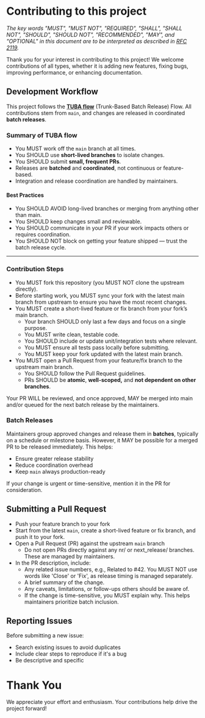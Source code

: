 # Contributing to this project

_The key words "MUST", "MUST NOT", "REQUIRED", "SHALL", "SHALL NOT", "SHOULD", "SHOULD NOT", "RECOMMENDED", "MAY", and "OPTIONAL" in this document are to be interpreted as described in [RFC 2119](https://datatracker.ietf.org/doc/html/rfc2119)._


Thank you for your interest in contributing to this project!
We welcome contributions of all types, whether it is adding new features, fixing bugs, improving performance, or enhancing documentation.

## Development Workflow

This project follows the **[TUBA flow](https://www.adavanzo.com/articles/2025/tuba-trunk-based-batch-release-flow)** (Trunk-Based Batch Release) Flow. All contributions stem from `main`, and changes are released in coordinated **batch releases**.

### Summary of TUBA flow

* You MUST work off the `main` branch at all times.
* You SHOULD use **short-lived branches** to isolate changes.
* You SHOULD submit **small, frequent PRs**.
* Releases are **batched** and **coordinated**, not continuous or feature-based.
* Integration and release coordination are handled by maintainers.

#### Best Practices

* You SHOULD AVOID long-lived branches or merging from anything other than main.
* You SHOULD keep changes small and reviewable.
* You SHOULD communicate in your PR if your work impacts others or requires coordination.
* You SHOULD NOT block on getting your feature shipped — trust the batch release cycle.

---


### Contribution Steps

* You MUST fork this repository (you MUST NOT clone the upstream directly).
* Before starting work, you MUST sync your fork with the latest main branch from upstream to ensure you have the most recent changes.
* You MUST create a short-lived feature or fix branch from your fork’s main branch.
  * Your branch SHOULD only last a few days and focus on a single purpose.
  * You MUST write clean, testable code.
  * You SHOULD include or update unit/integration tests where relevant.
  * You MUST ensure all tests pass locally before submitting.
  * You MUST keep your fork updated with the latest main branch.
* You MUST open a Pull Request from your feature/fix branch to the upstream main branch.
  * You SHOULD follow the Pull Request guidelines.
  * PRs SHOULD be **atomic**, **well-scoped,** and **not dependent on other branches**.

Your PR WILL be reviewed, and once approved, MAY be merged into main and/or queued for the next batch release by the maintainers.

### Batch Releases

Maintainers group approved changes and release them in **batches**, typically on a schedule or milestone basis. However, it MAY be possible for a merged PR to be released immediately. This helps:

* Ensure greater release stability
* Reduce coordination overhead
* Keep `main` always production-ready

If your change is urgent or time-sensitive, mention it in the PR for consideration.

## Submitting a Pull Request

* Push your feature branch to your fork
* Start from the latest `main`, create a short-lived feature or fix branch, and push it to your fork.
* Open a Pull Request (PR) against the upstream `main` branch
  * Do not open PRs directly against any nr/ or next_release/ branches. These are managed by maintainers.
* In the PR description, include:
  * Any related issue numbers, e.g., Related to #42. You MUST NOT use words like 'Close' or 'Fix', as release timing is managed separately.
  * A brief summary of the change.
  * Any caveats, limitations, or follow-ups others should be aware of.
  * If the change is time-sensitive, you MUST explain why. This helps maintainers prioritize batch inclusion.


## Reporting Issues

Before submitting a new issue:

* Search existing issues to avoid duplicates
* Include clear steps to reproduce if it's a bug
* Be descriptive and specific

# Thank You

We appreciate your effort and enthusiasm.
Your contributions help drive the project forward!
